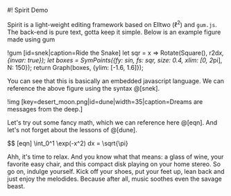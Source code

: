 #! Spirit Demo

Spirit is a light-weight editing framework based on Elltwo ($\ell^2$) and `gum.js`. The back-end is pure text, gotta keep it simple. Below is an example figure made using gum

!gum [id=snek|caption=Ride the Snake]
let sqr = x => Rotate(Square(), r2d*x, {invar: true});
let boxes = SymPoints({fy: sin, fs: sqr, size: 0.4, xlim: [0, 2*pi], N: 150});
return Graph(boxes, {ylim: [-1.6, 1.6]});

You can see that this is basically an embedded javascript language. We can reference the above figure using the syntax @[snek].

!img [key=desert_moon.png|id=dune|width=35|caption=Dreams are messages from the deep.]

Let's try out some fancy math, which we can reference here @[eqn]. And let's not forget about the lessons of @[dune].

$$ [eqn]
\int_0^1 \exp(-x^2) dx = \sqrt{\pi}

Ahh, it's time to relax. And you know what that means: a glass of wine, your favorite easy chair, and this compact disk playing on your home stereo. So go on, indulge yourself. Kick off your shoes, put your feet up, lean back and just enjoy the melodides. Because after all, music soothes even the savage beast.
